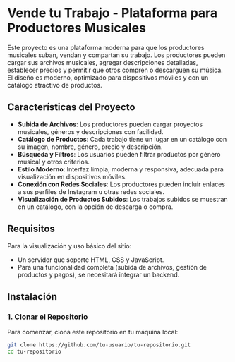 # Vende tu Trabajo - Plataforma para Productores Musicales

Este proyecto es una plataforma moderna para que los productores musicales suban, vendan y compartan su trabajo. Los productores pueden cargar sus archivos musicales, agregar descripciones detalladas, establecer precios y permitir que otros compren o descarguen su música. El diseño es moderno, optimizado para dispositivos móviles y con un catálogo atractivo de productos.

## Características del Proyecto

- **Subida de Archivos**: Los productores pueden cargar proyectos musicales, géneros y descripciones con facilidad.
- **Catálogo de Productos**: Cada trabajo tiene un lugar en un catálogo con su imagen, nombre, género, precio y descripción.
- **Búsqueda y Filtros**: Los usuarios pueden filtrar productos por género musical y otros criterios.
- **Estilo Moderno**: Interfaz limpia, moderna y responsiva, adecuada para visualización en dispositivos móviles.
- **Conexión con Redes Sociales**: Los productores pueden incluir enlaces a sus perfiles de Instagram u otras redes sociales.
- **Visualización de Productos Subidos**: Los trabajos subidos se muestran en un catálogo, con la opción de descarga o compra.

## Requisitos

Para la visualización y uso básico del sitio:

- Un servidor que soporte HTML, CSS y JavaScript.
- Para una funcionalidad completa (subida de archivos, gestión de productos y pagos), se necesitará integrar un backend.

## Instalación

### 1. Clonar el Repositorio

Para comenzar, clona este repositorio en tu máquina local:

```bash
git clone https://github.com/tu-usuario/tu-repositorio.git
cd tu-repositorio
